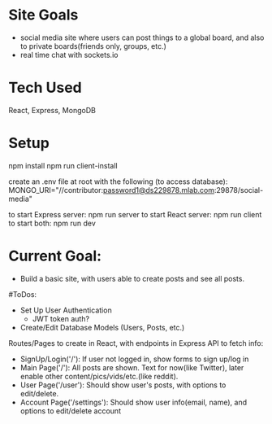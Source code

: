 # Site Goals
- social media site where users can post things to a global board, and also to private boards(friends only, groups, etc.)
- real time chat with sockets.io
# Tech Used
  React, Express, MongoDB
# Setup
npm install
npm run client-install

create an .env file at root with the following (to access database):
MONGO_URI="//contributor:password1@ds229878.mlab.com:29878/social-media"

to start Express server: npm run server
to start React server: npm run client  
to start both: npm run dev

# Current Goal:
- Build a basic site, with users able to create posts and see all posts.

#ToDos:
- Set Up User Authentication
  - JWT token auth?
- Create/Edit Database Models (Users, Posts, etc.)  

Routes/Pages to create in React, with endpoints in Express API to fetch info:
- SignUp/Login('/'): If user not logged in, show forms to sign up/log in
- Main Page('/'): All posts are shown. Text for now(like Twitter), later enable other content/pics/vids/etc.(like reddit).
- User Page('/user'): Should show user's posts, with options to edit/delete.
- Account Page('/settings'): Should show user info(email, name), and options to edit/delete account
